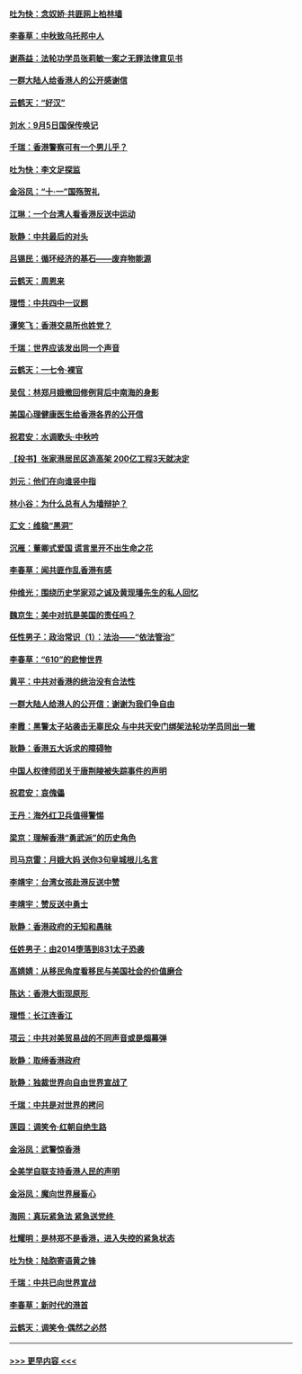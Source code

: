 #### [吐为快：念奴娇‧共匪网上柏林墙](../pages/nsc993/n11519122.md?t=09131322) 
#### [李春草：中秋致乌托邦中人](../pages/nsc993/n11518776.md?t=09131322) 
#### [谢燕益：法轮功学员张莉敏一案之无罪法律意见书](../pages/nsc993/n11517600.md?t=09131322) 
#### [一群大陆人给香港人的公开感谢信](../pages/nsc993/n11514797.md?t=09131322) 
#### [云鹤天：“好汉”](../pages/nsc993/n11513536.md?t=09131322) 
#### [刘水：9月5日国保传唤记](../pages/nsc993/n11513460.md?t=09131322) 
#### [千瑞：香港警察可有一个男儿乎？](../pages/nsc993/n11513109.md?t=09131322) 
#### [吐为快：李文足探监](../pages/nsc993/n11509622.md?t=09131322) 
#### [金浴凤：“十‧一”国殇贺礼](../pages/nsc993/n11509593.md?t=09131322) 
#### [江琳：一个台湾人看香港反送中运动](../pages/nsc993/n11509211.md?t=09131322) 
#### [耿静：中共最后的对头](../pages/nsc993/n11508308.md?t=09131322) 
#### [吕锡民：循环经济的基石——废弃物能源](../pages/nsc993/n11508212.md?t=09131322) 
#### [云鹤天：周恩来](../pages/nsc993/n11508055.md?t=09131322) 
#### [理悟：中共四中一议题](../pages/nsc993/n11507782.md?t=09131322) 
#### [谭笑飞：香港交易所也姓党？](../pages/nsc993/n11507753.md?t=09131322) 
#### [千瑞：世界应该发出同一个声音](../pages/nsc993/n11507290.md?t=09131322) 
#### [云鹤天：一七令‧裸官](../pages/nsc993/n11507177.md?t=09131322) 
#### [吴侃：林郑月娥撤回修例背后中南海的身影](../pages/nsc993/n11506876.md?t=09131322) 
#### [美国心理健康医生给香港各界的公开信](../pages/nsc993/n11506809.md?t=09131322) 
#### [祝君安：水调歌头‧中秋吟](../pages/nsc993/n11506758.md?t=09131322) 
#### [【投书】张家港居民区造高架 200亿工程3天就决定](../pages/nsc993/n11506682.md?t=09131322) 
#### [刘元：他们在向谁竖中指](../pages/nsc993/n11505384.md?t=09131322) 
#### [林小谷：为什么总有人为墙辩护？](../pages/nsc993/n11505226.md?t=09131322) 
#### [汇文：维稳“黑洞”](../pages/nsc993/n11504347.md?t=09131322) 
#### [沉雁：董卿式爱国 谎言里开不出生命之花](../pages/nsc993/n11503215.md?t=09131322) 
#### [李春草：闻共匪作乱香港有感](../pages/nsc993/n11503072.md?t=09131322) 
#### [仲维光：围绕历史学家邓之诚及黄现璠先生的私人回忆](../pages/nsc993/n11501330.md?t=09131322) 
#### [魏京生：美中对抗是美国的责任吗？](../pages/nsc993/n11500723.md?t=09131322) 
#### [任性男子：政治常识（1）：法治——“依法管治”](../pages/nsc993/n11500791.md?t=09131322) 
#### [李春草：“610”的悲惨世界](../pages/nsc993/n11501141.md?t=09131322) 
#### [黄平：中共对香港的统治没有合法性](../pages/nsc993/n11499473.md?t=09131322) 
#### [一群大陆人给港人的公开信：谢谢为我们争自由](../pages/nsc993/n11500402.md?t=09131322) 
#### [李霞：黑警太子站袭击无辜民众 与中共天安门绑架法轮功学员同出一辙](../pages/nsc993/n11499805.md?t=09131322) 
#### [耿静：香港五大诉求的障碍物](../pages/nsc993/n11497578.md?t=09131322) 
#### [中国人权律师团关于唐荆陵被失踪事件的声明](../pages/nsc993/n11500014.md?t=09131322) 
#### [祝君安：哀傀儡](../pages/nsc993/n11499776.md?t=09131322) 
#### [王丹：海外红卫兵值得警惕](../pages/nsc993/n11498138.md?t=09131322) 
#### [梁京：理解香港“勇武派”的历史角色](../pages/nsc993/n11498006.md?t=09131322) 
#### [司马京雷：月娥大妈  送你3句皇城根儿名言](../pages/nsc993/n11497885.md?t=09131322) 
#### [李靖宇：台湾女孩赴港反送中赞](../pages/nsc993/n11497721.md?t=09131322) 
#### [李靖宇：赞反送中勇士](../pages/nsc993/n11497452.md?t=09131322) 
#### [耿静：香港政府的无知和愚昧](../pages/nsc993/n11494238.md?t=09131322) 
#### [任姓男子：由2014堕落到831太子恐袭](../pages/nsc993/n11496683.md?t=09131322) 
#### [高婧婧：从移民角度看移民与美国社会的价值磨合](../pages/nsc993/n11495757.md?t=09131322) 
#### [陈达：香港大街现原形 ](../pages/nsc993/n11495441.md?t=09131322) 
#### [理悟：长江连香江](../pages/nsc993/n11495377.md?t=09131322) 
#### [项云：中共对美贸易战的不同声音或是烟幕弹](../pages/nsc993/n11494929.md?t=09131322) 
#### [耿静：取缔香港政府](../pages/nsc993/n11494218.md?t=09131322) 
#### [耿静：独裁世界向自由世界宣战了](../pages/nsc993/n11494190.md?t=09131322) 
#### [千瑞：中共是对世界的拷问](../pages/nsc993/n11493021.md?t=09131322) 
#### [莲园：调笑令‧红朝自绝生路](../pages/nsc993/n11493011.md?t=09131322) 
#### [金浴凤：武警惊香港](../pages/nsc993/n11492994.md?t=09131322) 
#### [全美学自联支持香港人民的声明](../pages/nsc993/n11492630.md?t=09131322) 
#### [金浴凤：魔向世界展畜心](../pages/nsc993/n11492599.md?t=09131322) 
#### [海网：真玩紧急法 紧急送党终 ](../pages/nsc993/n11492535.md?t=09131322) 
#### [杜耀明：是林郑不是香港，进入失控的紧急状态](../pages/nsc993/n11491420.md?t=09131322) 
#### [吐为快：陆胞寄语黄之锋](../pages/nsc993/n11491117.md?t=09131322) 
#### [千瑞：中共已向世界宣战](../pages/nsc993/n11490123.md?t=09131322) 
#### [李春草：新时代的港首](../pages/nsc993/n11489864.md?t=09131322) 
#### [云鹤天：调笑令·偶然之必然](../pages/nsc993/n11489701.md?t=09131322) 

----
#### [ >>> 更早内容 <<< ](../indexes/nsc993-earlier.md)
